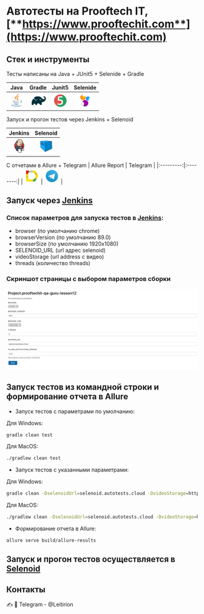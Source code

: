# Автотесты на **Prooftech IT**, [**https://www.prooftechit.com**](https://www.prooftechit.com)

## Стек и инструменты
Тесты написаны на Java + JUnit5 + Selenide + Gradle

| Java | Gradle | Junit5 | Selenide |
|:----:|:------:|:------:|:--------:|
| <img src="./src/test/resources/JAVA.svg" width="40" height="40"> | <img src="./src/test/resources/Gradle.svg" width="40" height="40"> | <img src="./src/test/resources/Junit5.svg" width="40" height="40"> | <img src="./src/test/resources/Selenide.svg" width="40" height="40"> |

Запуск и прогон тестов через Jenkins + Selenoid

| Jenkins | Selenoid | 
|:--------:|:-------------:|
| <img src="./src/test/resources/Jenkins.svg" width="40" height="40"> | <img src="./src/test/resources/Selenoid.svg" width="40" height="40"> | 

С отчетами в Allure + Telegram
| Allure Report | Telegram |
|:---------:|:--------:|
| <img src="./src/test/resources/Allure Report.svg" width="40" height="40"> | <img src="./src/test/resources/Telegram.svg" width="40" height="40"> |

## Запуск через [**Jenkins**](https://jenkins.autotests.cloud/job/prooftechit-qa-guru-lesson12/)

### Список параметров для запуска тестов в [**Jenkins**](https://jenkins.autotests.cloud/job/prooftechit-qa-guru-lesson12/):

* browser (по умолчанию chrome)
* browserVersion (по умолчанию 89.0)
* browserSize (по умолчанию 1920x1080)
* SELENOID_URL (url адрес selenoid)
* videoStorage (url address с видео)
* threads (количество threads)

### Скриншот страницы с выбором параметров сборки
![alt "JenkinsBuildPage"](./src/test/resources/JenkinsBuildPage.png)

## Запуск тестов из командной строки и формирование отчета в Allure
- Запуск тестов с параметрами по умолчанию:

Для Windows:
```bash
gradle clean test
```
Для MacOS:
```bash
./gradlew clean test
```

- Запуск тестов с указанными параметрами:

Для Windows:
```bash
gradle clean -DselenoidUrl=selenoid.autotests.cloud -DvideoStorage=https://selenoid.autotests.cloud/video/ -Dthreads=1 test
```
Для MacOS:
```bash
./gradlew clean -DselenoidUrl=selenoid.autotests.cloud -DvideoStorage=https://selenoid.autotests.cloud/video/ -Dthreads=1 test
```

- Формирование отчета в Allure:
```bash
allure serve build/allure-results
```

## Запуск и прогон тестов осуществляется в [**Selenoid**](https://selenoid.autotests.cloud/#/)

## Контакты
:writing_hand: :iphone: Telegram - @Leitirion